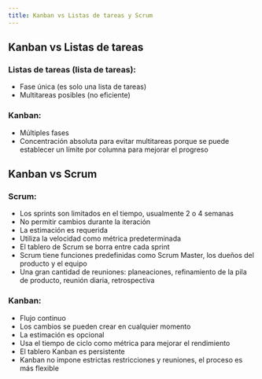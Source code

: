 ```yaml
---
title: Kanban vs Listas de tareas y Scrum
---
```


Kanban vs Listas de tareas
--------------------------

### Listas de tareas (lista de tareas):

- Fase única (es solo una lista de tareas)
- Multitareas posibles (no eficiente)

### Kanban:

- Múltiples fases
- Concentración absoluta para evitar multitareas porque se puede establecer un límite por columna para mejorar el progreso


Kanban vs Scrum
---------------

### Scrum:

- Los sprints son limitados en el tiempo, usualmente 2 o 4 semanas
- No permitir cambios durante la iteración
- La estimación es requerida
- Utiliza la velocidad como métrica predeterminada
- El tablero de Scrum se borra entre cada sprint
- Scrum tiene funciones predefinidas como Scrum Master, los dueños del producto y el equipo
- Una gran cantidad de reuniones: planeaciones, refinamiento de la pila de producto, reunión diaria, retrospectiva

### Kanban:

- Flujo continuo
- Los cambios se pueden crear en cualquier momento
- La estimación es opcional
- Usa el tiempo de ciclo como métrica para mejorar el rendimiento
- El tablero Kanban es persistente
- Kanban no impone estrictas restricciones y reuniones, el proceso es más flexible
